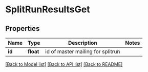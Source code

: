 # SplitRunResultsGet

## Properties
Name | Type | Description | Notes
------------ | ------------- | ------------- | -------------
**id** | **float** | id of master mailing for splitrun | 

[[Back to Model list]](../README.md#documentation-for-models) [[Back to API list]](../README.md#documentation-for-api-endpoints) [[Back to README]](../README.md)


